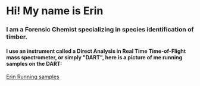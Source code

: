 # Hi! My name is Erin
### I am a Forensic Chemist specializing in species identification of timber. 
#### I use an instrument called a Direct Analysis in Real Time Time-of-Flight mass spectrometer, or simply "DART", here is a picture of me running samples on the DART:
[Erin Running samples](https://user-images.githubusercontent.com/88633361/141036398-92840365-0b81-4aec-8782-7125c376b782.jpg)

